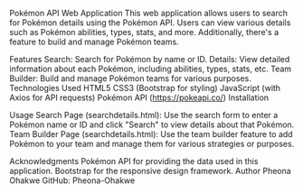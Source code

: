 
Pokémon API Web Application
This web application allows users to search for Pokémon details using the Pokémon API. Users can view various details such as Pokémon abilities, types, stats, and more. Additionally, there's a feature to build and manage Pokémon teams.

Features
Search: Search for Pokémon by name or ID.
Details: View detailed information about each Pokémon, including abilities, types, stats, etc.
Team Builder: Build and manage Pokémon teams for various purposes.
Technologies Used
HTML5
CSS3 (Bootstrap for styling)
JavaScript (with Axios for API requests)
Pokémon API (https://pokeapi.co/)
Installation


Usage
Search Page (searchdetails.html): Use the search form to enter a Pokémon name or ID and click "Search" to view details about that Pokémon.
Team Builder Page (searchdetails.html): Use the team builder feature to add Pokémon to your team and manage them for various strategies or purposes.




Acknowledgments
Pokémon API for providing the data used in this application.
Bootstrap for the responsive design framework.
Author
Pheona Ohakwe
GitHub: Pheona-Ohakwe

